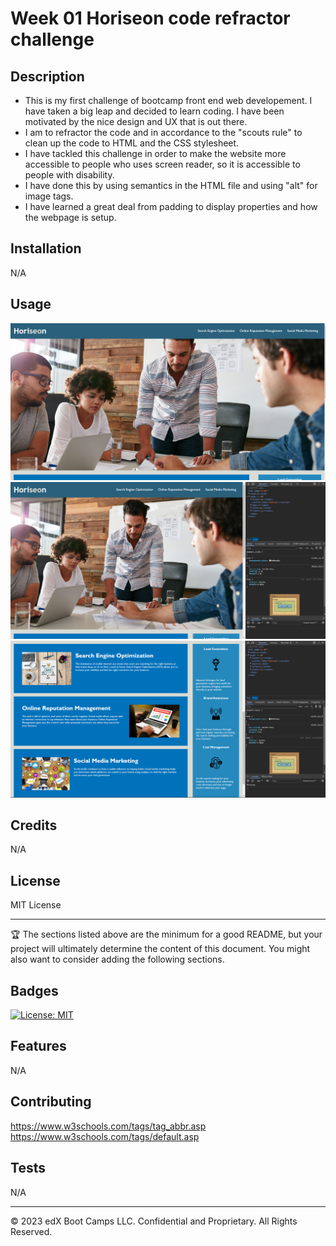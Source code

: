 # Week 01 Horiseon code refractor challenge

## Description 

- This is my first challenge of bootcamp front end web developement. I have taken a big leap and decided to learn coding. I have been motivated by the nice design and UX that is out there.
- I am to refractor the code and in accordance to the "scouts rule" to clean up the code to HTML and the CSS stylesheet.
- I have tackled this challenge in order to make the website more accessible to people who uses screen reader, so it is accessible to people with disability.
- I have done this by using semantics in the HTML file and using "alt" for image tags.
- I have learned a great deal from padding to display properties and how the webpage is setup.


## Installation

N/A


## Usage 

![Webpage](assets/images/Webpage.png)
![Webpage](assets/images/Website-with-code.png)
![Webpage](assets/images/Webpage-content-with-code.png)

## Credits

N/A


## License

MIT License


---

🏆 The sections listed above are the minimum for a good README, but your project will ultimately determine the content of this document. You might also want to consider adding the following sections.

## Badges

[![License: MIT](https://img.shields.io/badge/License-MIT-yellow.svg)](https://opensource.org/licenses/MIT)


## Features

N/A

## Contributing

https://www.w3schools.com/tags/tag_abbr.asp
https://www.w3schools.com/tags/default.asp 


## Tests

N/A

---

© 2023 edX Boot Camps LLC. Confidential and Proprietary. All Rights Reserved.

